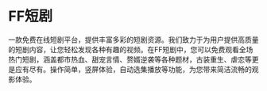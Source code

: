# FF短剧
一款免费在线短剧平台，提供丰富多彩的短剧资源。我们致力于为用户提供高质量的短剧内容，让您轻松发现各种有趣的视频。在FF短剧中，您可以免费观看全场热门短剧，涵盖都市热血、甜宠言情、赘婿逆袭等各种题材，古装重生、虐恋等更是应有尽有。操作简单，竖屏体验，自动选集播放等功能，为您带来简洁流畅的观影体验。
